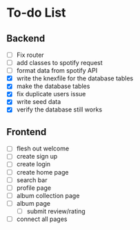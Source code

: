 # To-do List
## Backend
- [ ] Fix router
- [ ] add classes to spotify request 
- [ ] format data from spotify API
- [x] write the knexfile for the database tables
- [x] make the database tables 
- [x] fix duplicate users issue
- [x] write seed data
- [x] verify the database still works
## Frontend
- [ ] flesh out welcome
- [ ] create sign up
- [ ] create login
- [ ] create home page
- [ ] search bar
- [ ] profile page
- [ ] album collection page
- [ ] album page
  - [ ] submit review/rating
- [ ] connect all pages